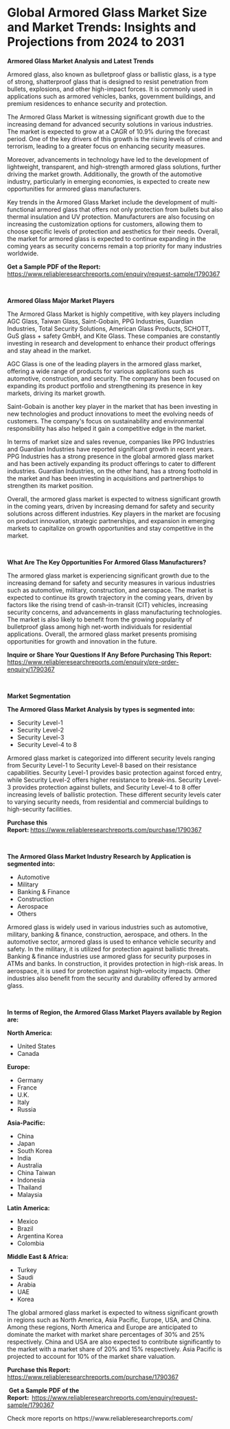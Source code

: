 <p><h1>Global Armored Glass Market Size and Market Trends: Insights and Projections from 2024 to 2031</h1></p><p><strong>Armored Glass Market Analysis and Latest Trends</strong></p>
<p><p>Armored glass, also known as bulletproof glass or ballistic glass, is a type of strong, shatterproof glass that is designed to resist penetration from bullets, explosions, and other high-impact forces. It is commonly used in applications such as armored vehicles, banks, government buildings, and premium residences to enhance security and protection.</p><p>The Armored Glass Market is witnessing significant growth due to the increasing demand for advanced security solutions in various industries. The market is expected to grow at a CAGR of 10.9% during the forecast period. One of the key drivers of this growth is the rising levels of crime and terrorism, leading to a greater focus on enhancing security measures.</p><p>Moreover, advancements in technology have led to the development of lightweight, transparent, and high-strength armored glass solutions, further driving the market growth. Additionally, the growth of the automotive industry, particularly in emerging economies, is expected to create new opportunities for armored glass manufacturers.</p><p>Key trends in the Armored Glass Market include the development of multi-functional armored glass that offers not only protection from bullets but also thermal insulation and UV protection. Manufacturers are also focusing on increasing the customization options for customers, allowing them to choose specific levels of protection and aesthetics for their needs. Overall, the market for armored glass is expected to continue expanding in the coming years as security concerns remain a top priority for many industries worldwide.</p></p>
<p><strong>Get a Sample PDF of the Report:&nbsp;</strong> <a href="https://www.reliableresearchreports.com/enquiry/request-sample/1790367">https://www.reliableresearchreports.com/enquiry/request-sample/1790367</a></p>
<p>&nbsp;</p>
<p><strong>Armored Glass Major Market Players</strong></p>
<p><p>The Armored Glass Market is highly competitive, with key players including AGC Glass, Taiwan Glass, Saint-Gobain, PPG Industries, Guardian Industries, Total Security Solutions, American Glass Products, SCHOTT, GuS glass + safety GmbH, and Kite Glass. These companies are constantly investing in research and development to enhance their product offerings and stay ahead in the market.</p><p>AGC Glass is one of the leading players in the armored glass market, offering a wide range of products for various applications such as automotive, construction, and security. The company has been focused on expanding its product portfolio and strengthening its presence in key markets, driving its market growth.</p><p>Saint-Gobain is another key player in the market that has been investing in new technologies and product innovations to meet the evolving needs of customers. The company's focus on sustainability and environmental responsibility has also helped it gain a competitive edge in the market.</p><p>In terms of market size and sales revenue, companies like PPG Industries and Guardian Industries have reported significant growth in recent years. PPG Industries has a strong presence in the global armored glass market and has been actively expanding its product offerings to cater to different industries. Guardian Industries, on the other hand, has a strong foothold in the market and has been investing in acquisitions and partnerships to strengthen its market position.</p><p>Overall, the armored glass market is expected to witness significant growth in the coming years, driven by increasing demand for safety and security solutions across different industries. Key players in the market are focusing on product innovation, strategic partnerships, and expansion in emerging markets to capitalize on growth opportunities and stay competitive in the market.</p></p>
<p>&nbsp;</p>
<p><strong>What Are The Key Opportunities For Armored Glass Manufacturers?</strong></p>
<p><p>The armored glass market is experiencing significant growth due to the increasing demand for safety and security measures in various industries such as automotive, military, construction, and aerospace. The market is expected to continue its growth trajectory in the coming years, driven by factors like the rising trend of cash-in-transit (CIT) vehicles, increasing security concerns, and advancements in glass manufacturing technologies. The market is also likely to benefit from the growing popularity of bulletproof glass among high net-worth individuals for residential applications. Overall, the armored glass market presents promising opportunities for growth and innovation in the future.</p></p>
<p><strong>Inquire or Share Your Questions If Any Before Purchasing This Report:</strong> <a href="https://www.reliableresearchreports.com/enquiry/pre-order-enquiry/1790367">https://www.reliableresearchreports.com/enquiry/pre-order-enquiry/1790367</a></p>
<p>&nbsp;</p>
<p><strong>Market Segmentation</strong></p>
<p><strong>The Armored Glass Market Analysis by types is segmented into:</strong></p>
<p><ul><li>Security Level-1</li><li>Security Level-2</li><li>Security Level-3</li><li>Security Level-4 to 8</li></ul></p>
<p><p>Armored glass market is categorized into different security levels ranging from Security Level-1 to Security Level-8 based on their resistance capabilities. Security Level-1 provides basic protection against forced entry, while Security Level-2 offers higher resistance to break-ins. Security Level-3 provides protection against bullets, and Security Level-4 to 8 offer increasing levels of ballistic protection. These different security levels cater to varying security needs, from residential and commercial buildings to high-security facilities.</p></p>
<p><strong>Purchase this Report:&nbsp;</strong><a href="https://www.reliableresearchreports.com/purchase/1790367">https://www.reliableresearchreports.com/purchase/1790367</a></p>
<p>&nbsp;</p>
<p><strong>The Armored Glass Market Industry Research by Application is segmented into:</strong></p>
<p><ul><li>Automotive</li><li>Military</li><li>Banking & Finance</li><li>Construction</li><li>Aerospace</li><li>Others</li></ul></p>
<p><p>Armored glass is widely used in various industries such as automotive, military, banking & finance, construction, aerospace, and others. In the automotive sector, armored glass is used to enhance vehicle security and safety. In the military, it is utilized for protection against ballistic threats. Banking & finance industries use armored glass for security purposes in ATMs and banks. In construction, it provides protection in high-risk areas. In aerospace, it is used for protection against high-velocity impacts. Other industries also benefit from the security and durability offered by armored glass.</p></p>
<p>&nbsp;</p>
<p><strong>In terms of Region, the Armored Glass Market Players available by Region are:</strong></p>
<p>
    <p> <strong> North America: </strong>
        <ul>
            <li>United States</li>
            <li>Canada</li>
        </ul>
        </p> 
    <p> <strong> Europe: </strong>
        <ul>
            <li>Germany</li>
            <li>France</li>
            <li>U.K.</li>
            <li>Italy</li>
            <li>Russia</li>
        </ul>
        </p> 
    <p> <strong> Asia-Pacific: </strong>
        <ul>
            <li>China</li>
            <li>Japan</li>
            <li>South Korea</li>
            <li>India</li>
            <li>Australia</li>
            <li>China Taiwan</li>
            <li>Indonesia</li>
            <li>Thailand</li>
            <li>Malaysia</li>
        </ul>
        </p> 
    <p> <strong> Latin America: </strong>
        <ul>
            <li>Mexico</li>
            <li>Brazil</li>
            <li>Argentina Korea</li>
            <li>Colombia</li>
        </ul>
        </p> 
    <p> <strong> Middle East & Africa: </strong>
        <ul>
            <li>Turkey</li>
            <li>Saudi</li>
            <li>Arabia</li>
            <li>UAE</li>
            <li>Korea</li>
        </ul>
    </p>
    </p>
<p><p>The global armored glass market is expected to witness significant growth in regions such as North America, Asia Pacific, Europe, USA, and China. Among these regions, North America and Europe are anticipated to dominate the market with market share percentages of 30% and 25% respectively. China and USA are also expected to contribute significantly to the market with a market share of 20% and 15% respectively. Asia Pacific is projected to account for 10% of the market share valuation.</p></p>
<p><strong>Purchase this Report: </strong><a href="https://www.reliableresearchreports.com/purchase/1790367">https://www.reliableresearchreports.com/purchase/1790367</a></p>
<p>&nbsp;<strong>Get a Sample PDF of the Report:&nbsp;&nbsp;</strong><a href="https://www.reliableresearchreports.com/enquiry/request-sample/1790367">https://www.reliableresearchreports.com/enquiry/request-sample/1790367</a></p>
<p><strong></strong></p>
<p>Check more reports on https://www.reliableresearchreports.com/</p>